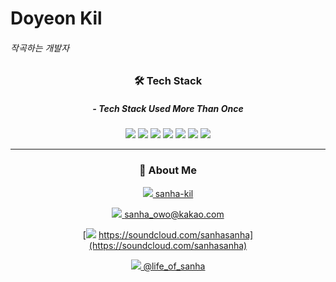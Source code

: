
# Doyeon Kil
###### 작곡하는 개발자

<center>
  
  ### 🛠 Tech Stack
  
  ##### - Tech Stack Used More Than Once
  
  ![](https://img.shields.io/badge/HTML5-E34F26?style=for-the-badge&logo=HTML5&logoColor=white)
  ![](https://img.shields.io/badge/CSS3-1572B6?style=for-the-badge&logo=Python&logoColor=white) 
  ![](https://img.shields.io/badge/JavaScript-F7DF1E?style=for-the-badge&logo=JavaScript&logoColor=white) 
  ![](https://img.shields.io/badge/React.js-61DAFB?style=for-the-badge&logo=React&logoColor=white) 
  ![](https://img.shields.io/badge/Python-3766AB?style=for-the-badge&logo=Python&logoColor=white) 
  ![](https://img.shields.io/badge/flask-000000?style=for-the-badge&logo=flask&logoColor=white) 
  ![](https://img.shields.io/badge/FireBase-FFCA28?style=for-the-badge&logo=FireBase&logoColor=white) 
  
  ---

  ### 💬 About Me

  [![](https://img.shields.io/badge/Github-181717?style=for-the-badge&logo=github&logoColor=white) sanha-kil](https://github.com/sanha-kil) 

  [![](https://img.shields.io/badge/KaKaoMail-FFCD00?style=for-the-badge&logo=kakao&logoColor=white) sanha_owo@kakao.com](https://github.com/kgpaper) 
  
  [![](https://img.shields.io/badge/SoundCloud-FF3300?style=for-the-badge&logo=soundcloud&logoColor=white) https://soundcloud.com/sanhasanha](https://soundcloud.com/sanhasanha) 
  
  [![](https://img.shields.io/badge/Instagram-E4405F?style=for-the-badge&logo=instagram&logoColor=white) @life_of_sanha](https://www.instagram.com/life_of_sanha/) 
</center>
